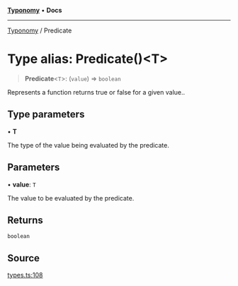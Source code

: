 [**Typonomy**](../README.md) • **Docs**

***

[Typonomy](../globals.md) / Predicate

# Type alias: Predicate()\<T\>

> **Predicate**\<`T`\>: (`value`) => `boolean`

Represents a function returns true or false for a given value..

## Type parameters

• **T**

The type of the value being evaluated by the predicate.

## Parameters

• **value**: `T`

The value to be evaluated by the predicate.

## Returns

`boolean`

## Source

[types.ts:108](https://github.com/softcraft-development/typonomy/blob/c5db2fa8cb85771ae57ef1e5ca7f405fc63a6f0d/src/types.ts#L108)
